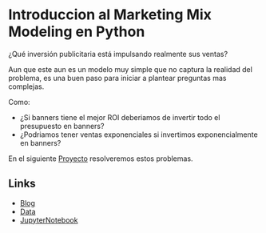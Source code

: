# Introduccion al Marketing Mix Modeling en Python

¿Qué inversión publicitaria está impulsando realmente sus ventas?

Aun que este aun es un modelo muy simple que no captura la realidad del problema, es una buen paso para iniciar a plantear preguntas mas complejas.

Como:

- ¿Si banners tiene el mejor ROI deberiamos de invertir todo el presupuesto en banners?
- ¿Podriamos tener ventas exponenciales si invertimos exponencialmente en banners?

En el siguiente [Proyecto](../Teoria2/README.md) resolveremos estos problemas.

## Links

- [Blog](https://towardsdatascience.com/introduction-to-marketing-mix-modeling-in-python-d0dd81f4e794)
- [Data](https://github.com/Garve/datasets/blob/4576d323bf2b66c906d5130d686245ad205505cf/mmm.csv)
- [JupyterNotebook](Teoria1MMMSimple.ipynb)

